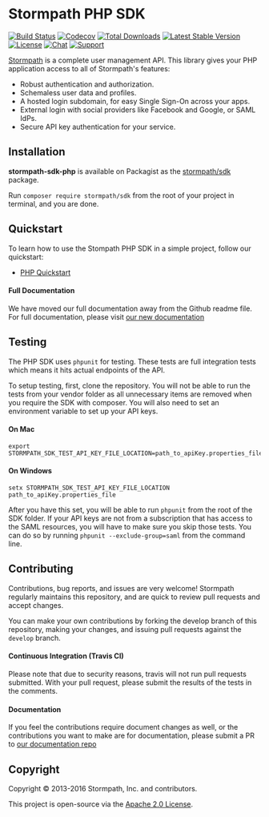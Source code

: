 # Stormpath PHP SDK 

[![Build Status](https://api.travis-ci.org/stormpath/stormpath-sdk-php.svg?branch=master,dev)](https://travis-ci.org/stormpath/stormpath-sdk-php) 
[![Codecov](https://img.shields.io/codecov/c/github/stormpath/stormpath-sdk-php.svg)](https://codecov.io/github/stormpath/stormpath-sdk-php)
[![Total Downloads](https://poser.pugx.org/stormpath/sdk/d/total.svg)](https://packagist.org/packages/stormpath/sdk)
[![Latest Stable Version](https://poser.pugx.org/stormpath/sdk/v/stable.svg)](https://packagist.org/packages/stormpath/sdk)
[![License](https://poser.pugx.org/stormpath/sdk/license.svg)](https://packagist.org/packages/stormpath/sdk)
[![Chat](https://img.shields.io/badge/chat-on%20freenode%20-green.svg)](http://webchat.freenode.net/?channels=#stormpath)
[![Support](https://img.shields.io/badge/support-support@stormpath.com-blue.svg)](mailto:support@stormpath.com?subject=Stormpath+PHP+SDK)

[Stormpath](https://stormpath.com) is a complete user management API.  This
library gives your PHP application access to all of Stormpath's features:

- Robust authentication and authorization.
- Schemaless user data and profiles.
- A hosted login subdomain, for easy Single Sign-On across your apps.
- External login with social providers like Facebook and Google, or SAML IdPs.
- Secure API key authentication for your service.


## Installation

**stormpath-sdk-php** is available on Packagist as the [stormpath/sdk](http://packagist.org/packages/stormpath/sdk) package.

Run `composer require stormpath/sdk` from the root of your project in terminal, and you are done.


## Quickstart

To learn how to use the Stompath PHP SDK in a simple project, follow our quickstart:

* [PHP Quickstart](http://docs.stormpath.com/php/product-guide/latest/quickstart.html)

#### Full Documentation

We have moved our full documentation away from the Github readme file.  For full documentation, please visit [our new documentation](http://docs.stormpath.com/php/product-guide/latest)


## Testing

The PHP SDK uses `phpunit` for testing.  These tests are full integration tests which means it hits actual endpoints of the API.

To setup testing, first, clone the repository.  You will not be able to run the tests from your vendor folder as all unnecessary items are removed
when you require the SDK with composer.  You will also need to set an environment variable to set up your API keys. 

#### On Mac
    
    export STORMPATH_SDK_TEST_API_KEY_FILE_LOCATION=path_to_apiKey.properties_file

#### On Windows
  
    setx STORMPATH_SDK_TEST_API_KEY_FILE_LOCATION path_to_apiKey.properties_file
    
After you have this set, you will be able to run `phpunit` from the root of the SDK folder.  If your API keys are not from a subscription that has access to 
the SAML resources, you will have to make sure you skip those tests.  You can do so by running `phpunit --exclude-group=saml` from the command line.

## Contributing

Contributions, bug reports, and issues are very welcome! Stormpath regularly maintains this repository, and are quick to review pull requests and accept changes.

You can make your own contributions by forking the develop branch of this repository, making your changes, and issuing pull requests against the `develop` branch.

#### Continuous Integration (Travis CI)
Please note that due to security reasons, travis will not run pull requests submitted.  With your pull request, please submit the results of the tests in the comments.

#### Documentation
If you feel the contributions require document changes as well, or the contributions you want to make are for documentation, please submit a PR to [our documentation repo](https://github.com/stormpath/stormpath-documentation)


## Copyright

Copyright &copy; 2013-2016 Stormpath, Inc. and contributors.

This project is open-source via the [Apache 2.0 License](http://www.apache.org/licenses/LICENSE-2.0).